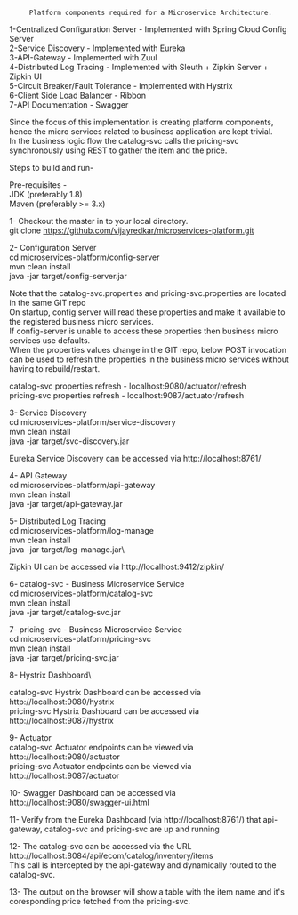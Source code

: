         Platform components required for a Microservice Architecture.

1-Centralized Configuration Server - Implemented with Spring Cloud Config Server\
2-Service Discovery		            - Implemented with Eureka\
3-API-Gateway                      - Implemented with Zuul\
4-Distributed Log Tracing		      - Implemented with Sleuth + Zipkin Server + Zipkin UI\
5-Circuit Breaker/Fault Tolerance  - Implemented with Hystrix\
6-Client Side Load Balancer	      - Ribbon\
7-API Documentation		            - Swagger

Since the focus of this implementation is creating platform components, hence the micro services related to business application are kept trivial.\
In the business logic flow the catalog-svc calls the pricing-svc synchronously using REST to gather the item and the price.


Steps to build and run- 

Pre-requisites -\
JDK (preferably 1.8)\
Maven (preferably >= 3.x)

1- Checkout the master in to your local directory.\
   git clone https://github.com/vijayredkar/microservices-platform.git

2- Configuration Server\
   cd microservices-platform/config-server\
   mvn clean install\
   java -jar target/config-server.jar

Note that the catalog-svc.properties and pricing-svc.properties are located in the same GIT repo\
On startup, config server will read these properties and make it available to the registered business micro services.\
If config-server is unable to access these properties then business micro services use defaults.\
When the properties values change in the GIT repo, below POST invocation can be used to refresh the properties in the business micro services without having to rebuild/restart.

catalog-svc properties refresh -     localhost:9080/actuator/refresh\
pricing-svc properties refresh -     localhost:9087/actuator/refresh

3- Service Discovery\
   cd microservices-platform/service-discovery\
   mvn clean install\
   java -jar target/svc-discovery.jar

   Eureka Service Discovery can be accessed via   http://localhost:8761/

4- API Gateway\
   cd microservices-platform/api-gateway\
   mvn clean install\
   java -jar target/api-gateway.jar

5- Distributed Log Tracing\
   cd microservices-platform/log-manage\
   mvn clean install\
   java -jar target/log-manage.jar\

   Zipkin UI can be accessed via http://localhost:9412/zipkin/

6- catalog-svc  - Business Microservice Service\
   cd microservices-platform/catalog-svc\
   mvn clean install\
   java -jar target/catalog-svc.jar

7- pricing-svc  - Business Microservice Service\
   cd microservices-platform/pricing-svc\
   mvn clean install\
   java -jar target/pricing-svc.jar

8- Hystrix Dashboard\

   catalog-svc Hystrix Dashboard can be accessed via http://localhost:9080/hystrix\
   pricing-svc Hystrix Dashboard can be accessed via http://localhost:9087/hystrix

9- Actuator\
   catalog-svc Actuator endpoints can be viewed via http://localhost:9080/actuator\
   pricing-svc Actuator endpoints can be viewed via http://localhost:9087/actuator

10- Swagger Dashboard can be accessed via http://localhost:9080/swagger-ui.html

11- Verify from the Eureka Dashboard (via  http://localhost:8761/) that api-gateway, catalog-svc and pricing-svc are up and running 

12- The catalog-svc can be accessed via the URL http://localhost:8084/api/ecom/catalog/inventory/items\
    This call is intercepted by the api-gateway and dynamically routed to the catalog-svc.
    
13- The output on the browser will show a table with the item name and it's coresponding price fetched from the pricing-svc.
    
